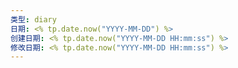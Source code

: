 ```yaml
---
类型: diary
日期: <% tp.date.now("YYYY-MM-DD") %>
创建日期: <% tp.date.now("YYYY-MM-DD HH:mm:ss") %>
修改日期: <% tp.date.now("YYYY-MM-DD HH:mm:ss") %>
---
```

